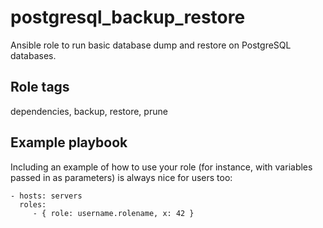 # postgresql_backup_restore

Ansible role to run basic database dump and restore on PostgreSQL databases.

## Role tags

dependencies, backup, restore, prune

## Example playbook

Including an example of how to use your role (for instance, with variables passed in as parameters) is always nice for users too:

    - hosts: servers
      roles:
         - { role: username.rolename, x: 42 }
